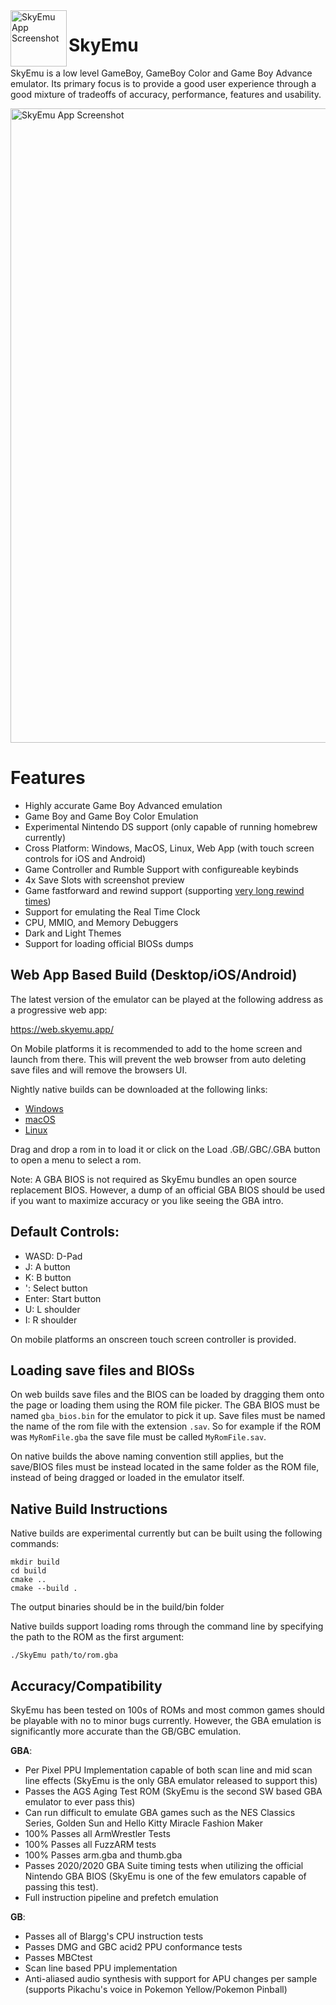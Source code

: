 <img width="90" align="left" alt="SkyEmu App Screenshot" src="https://user-images.githubusercontent.com/7118296/175430950-1d969fa8-e192-4e0d-a585-521b4b286725.png">

# SkyEmu

SkyEmu is a low level GameBoy, GameBoy Color and Game Boy Advance emulator. Its primary focus is to provide a good user experience through a good mixture of tradeoffs of accuracy, performance, features and usability.

<img width="1015" alt="SkyEmu App Screenshot" src="https://user-images.githubusercontent.com/7118296/175430669-20c8079a-bf5c-44b6-b7da-270aca51f216.png">

# Features

- Highly accurate Game Boy Advanced emulation
- Game Boy and Game Boy Color Emulation 
- Experimental Nintendo DS support (only capable of running homebrew currently)
- Cross Platform: Windows, MacOS, Linux, Web App (with touch screen controls for iOS and Android)
- Game Controller and Rumble Support with configureable keybinds
- 4x Save Slots with screenshot preview
- Game fastforward and rewind support (supporting [very long rewind times](https://www.youtube.com/watch?v=Sfc_1NKbiKg))
- Support for emulating the Real Time Clock
- CPU, MMIO, and Memory Debuggers
- Dark and Light Themes
- Support for loading official BIOSs dumps

## Web App Based Build (Desktop/iOS/Android)

The latest version of the emulator can be played at the following address as a progressive web app:

https://web.skyemu.app/

On Mobile platforms it is recommended to add to the home screen and launch from there. This will prevent the web browser from auto deleting save files and will remove the browsers UI. 

Nightly native builds can be downloaded at the following links: 

- [Windows](https://nightly.link/skylersaleh/SkyEmu/workflows/deploy_win/main/WindowsRelease.zip)
- [macOS](https://nightly.link/skylersaleh/SkyEmu/workflows/deploy_mac/main/MacOSRelease.zip)
- [Linux](https://nightly.link/skylersaleh/SkyEmu/workflows/deploy_linux/main/LinuxRelease.zip)

Drag and drop a rom in to load it or click on the Load .GB/.GBC/.GBA button to open a menu to select a rom. 

Note: A GBA BIOS is not required as SkyEmu bundles an open source replacement BIOS. However, a dump of an official GBA BIOS should be used if you want to maximize accuracy or you like seeing the GBA intro.

## Default Controls:

- WASD: D-Pad
- J: A button
- K: B button
- ': Select button
- Enter: Start button
- U: L shoulder
- I: R shoulder

On mobile platforms an onscreen touch screen controller is provided. 

## Loading save files and BIOSs

On web builds save files and the BIOS can be loaded by dragging them onto the page or loading them using the ROM file picker. The GBA BIOS must be named `gba_bios.bin` for the emulator to pick it up. Save files must be named the name of the rom file with the extension `.sav`. So for example if the ROM was `MyRomFile.gba` the save file must be called `MyRomFile.sav`. 

On native builds the above naming convention still applies, but the save/BIOS files must be instead located in the same folder as the ROM file, instead of being dragged or loaded in the emulator itself.

## Native Build Instructions

Native builds are experimental currently but can be built using the following commands:

```
mkdir build
cd build
cmake .. 
cmake --build . 
```

The output binaries should be in the build/bin folder

Native builds support loading roms through the command line by specifying the path to the ROM as the first argument: 

```
./SkyEmu path/to/rom.gba
```

## Accuracy/Compatibility

SkyEmu has been tested on 100s of ROMs and most common games should be playable with no to minor bugs currently. However, the GBA emulation is significantly more accurate than the GB/GBC emulation. 

**GBA**:
- Per Pixel PPU Implementation capable of both scan line and mid scan line effects (SkyEmu is the only GBA emulator released to support this) 
- Passes the AGS Aging Test ROM (SkyEmu is the second SW based GBA emulator to ever pass this)
- Can run difficult to emulate GBA games such as the NES Classics Series, Golden Sun and Hello Kitty Miracle Fashion Maker
- 100% Passes all ArmWrestler Tests
- 100% Passes all FuzzARM tests
- 100% Passes arm.gba and thumb.gba
- Passes 2020/2020 GBA Suite timing tests when utilizing the official Nintendo GBA BIOS (SkyEmu is one of the few emulators capable of passing this test).
- Full instruction pipeline and prefetch emulation

**GB**: 
- Passes all of Blargg's CPU instruction tests
- Passes DMG and GBC acid2 PPU conformance tests
- Passes MBCtest
- Scan line based PPU implementation
- Anti-aliased audio synthesis with support for APU changes per sample (supports Pikachu's voice in Pokemon Yellow/Pokemon Pinball)
